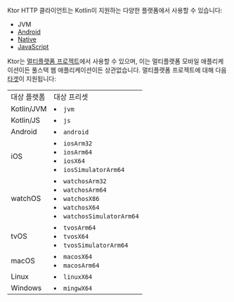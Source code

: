 [//]: # (title: 지원되는 플랫폼)

Ktor HTTP 클라이언트는 Kotlin이 지원하는 다양한 플랫폼에서 사용할 수 있습니다:
- JVM
- [Android](https://kotlinlang.org/docs/android-overview.html)
- [Native](https://kotlinlang.org/docs/native-overview.html)
   <include from="client-engines.md" element-id="newmm-note"/>
- [JavaScript](https://kotlinlang.org/docs/js-overview.html)

Ktor는 [멀티플랫폼 프로젝트](https://kotlinlang.org/docs/multiplatform.html)에서 사용할 수 있으며, 이는 멀티플랫폼 모바일 애플리케이션이든 풀스택 웹 애플리케이션이든 상관없습니다. 멀티플랫폼 프로젝트에 대해 다음 [타겟](https://kotlinlang.org/docs/multiplatform-dsl-reference.html#targets)이 지원됩니다:

<table>
<tr>
    <td>
        대상 플랫폼
    </td>
    <td>
        대상 프리셋
    </td>
</tr>
<tr>
    <td>
        Kotlin/JVM
    </td>
    <td>
        <list>
            <li>
                <code>jvm</code>
            </li>
        </list>
    </td>
</tr>

<tr>
    <td>
        Kotlin/JS
    </td>
    <td>
        <list>
            <li>
                <code>js</code>
            </li>
        </list>
    </td>
</tr>

<tr>
    <td>
        Android
    </td>
    <td>
        <list>
            <li>
                <code>android</code>
            </li>
        </list>
    </td>
</tr>

<tr>
    <td>
        iOS
    </td>
    <td>
        <list>
            <li>
                <code>iosArm32</code>
            </li>
            <li>
                <code>iosArm64</code>
            </li>
            <li>
                <code>iosX64</code>
            </li>
            <li>
                <code>iosSimulatorArm64</code>
            </li>
        </list>
    </td>
</tr>

<tr>
    <td>
        watchOS
    </td>
    <td>
        <list>
            <li>
                <code>watchosArm32</code>
            </li>
            <li>
                <code>watchosArm64</code>
            </li>
            <li>
                <code>watchosX86</code>
            </li>
            <li>
                <code>watchosX64</code>
            </li>
            <li>
                <code>watchosSimulatorArm64</code>
            </li>
        </list>
    </td>
</tr>

<tr>
    <td>
        tvOS
    </td>
    <td>
        <list>
            <li>
                <code>tvosArm64</code>
            </li>
            <li>
                <code>tvosX64</code>
            </li>
            <li>
                <code>tvosSimulatorArm64</code>
            </li>
        </list>
    </td>
</tr>

<tr>
    <td>
        macOS
    </td>
    <td>
        <list>
            <li>
                <code>macosX64</code>
            </li>
            <li>
                <code>macosArm64</code>
            </li>
        </list>
    </td>
</tr>

<tr>
    <td>
        Linux
    </td>
    <td>
        <list>
            <li>
                <code>linuxX64</code>
            </li>
        </list>
    </td>
</tr>

<tr>
    <td>
        Windows
    </td>
    <td>
        <list>
            <li>
                <code>mingwX64</code>
            </li>
        </list>
    </td>
</tr>
</table>